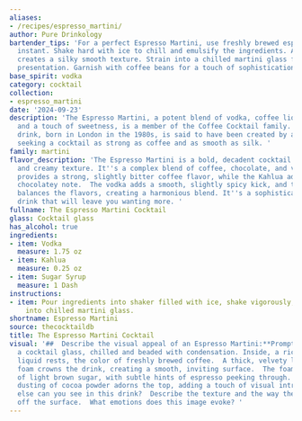 ```yaml
---
aliases:
- /recipes/espresso_martini/
author: Pure Drinkology
bartender_tips: 'For a perfect Espresso Martini, use freshly brewed espresso, not
  instant. Shake hard with ice to chill and emulsify the ingredients. A good shake
  creates a silky smooth texture. Strain into a chilled martini glass for an elegant
  presentation. Garnish with coffee beans for a touch of sophistication. '
base_spirit: vodka
category: cocktail
collection:
- espresso_martini
date: '2024-09-23'
description: 'The Espresso Martini, a potent blend of vodka, coffee liqueur (Kahlua),
  and a touch of sweetness, is a member of the Coffee Cocktail family.  This iconic
  drink, born in London in the 1980s, is said to have been created by a bartender
  seeking a cocktail as strong as coffee and as smooth as silk. '
family: martini
flavor_description: 'The Espresso Martini is a bold, decadent cocktail with a rich
  and creamy texture. It''s a complex blend of coffee, chocolate, and vodka. The espresso
  provides a strong, slightly bitter coffee flavor, while the Kahlua adds a sweet,
  chocolatey note.  The vodka adds a smooth, slightly spicy kick, and the sugar syrup
  balances the flavors, creating a harmonious blend. It''s a sophisticated and satisfying
  drink that will leave you wanting more. '
fullname: The Espresso Martini Cocktail
glass: Cocktail glass
has_alcohol: true
ingredients:
- item: Vodka
  measure: 1.75 oz
- item: Kahlua
  measure: 0.25 oz
- item: Sugar Syrup
  measure: 1 Dash
instructions:
- item: Pour ingredients into shaker filled with ice, shake vigorously, and strain
    into chilled martini glass.
shortname: Espresso Martini
source: thecocktaildb
title: The Espresso Martini Cocktail
visual: '##  Describe the visual appeal of an Espresso Martini:**Prompt:** Imagine
  a cocktail glass, chilled and beaded with condensation. Inside, a rich, dark brown
  liquid rests, the color of freshly brewed coffee.  A thick, velvety layer of creamy
  foam crowns the drink, creating a smooth, inviting surface.  The foam is the color
  of light brown sugar, with subtle hints of espresso peeking through.  Perhaps a
  dusting of cocoa powder adorns the top, adding a touch of visual intrigue.  What
  else can you see in this drink?  Describe the texture and the way the light reflects
  off the surface.  What emotions does this image evoke? '
---
```



